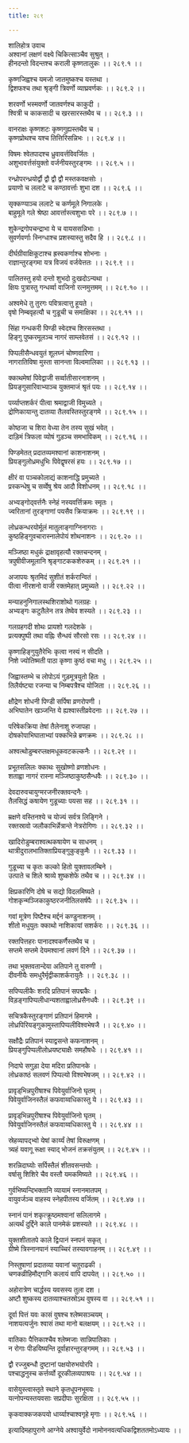 ```yaml
---
title: २८९

---
```

शालिहोत्र उवाच  
अश्वानां लक्षणं वक्ष्ये चिकित्साञ्चैव सुश्रुत् ।  
हीनदन्तो विदन्तश्च कराली कृष्णतालुकः ।। २८९.१ ।।  
  
कृष्णजिह्वश्च यमजो जातमुष्कश्च यस्तथा ।  
द्विशफश्च तथा श्रृङ्गी त्रिवर्णो व्याघ्रवर्णकः ।। २८९.२ ।।  
  
शरवर्णो भस्मवर्णो जातवर्णश्च काकुदी ।  
श्वित्री च काकसादी च खरसारस्तथैव च ।। २८९.३ ।।  
  
वानराक्षः कृष्णशटः कृष्णगुह्यस्तथैव च ।  
कृष्णप्रोथश्च यश्च तित्तिरिसन्निभः ।। २८९.४ ।।  
  
विषमः श्वेतपादश्च ध्रुवावर्त्तविवर्जितः ।  
अशुभावर्त्तसंयुक्तो वर्जनीयस्तुरङ्गमः ।। २८९.५ ।।  
  
रन्ध्रोपरन्ध्रयोर्द्वौ द्वौ द्वौ द्वौ मस्तकवक्षसोः ।  
प्रयाणो च ललाटे च कण्ठावर्त्ताः शुभा दश ।। २८९.६ ।।  
  
सृक्कण्याञ्च ललाटे च कर्णमूले निगालके ।  
बाहुमूले गले श्रेष्ठा आवर्त्तास्त्वशुभाः परे ।। २८९.७ ।।  
  
शुकेन्द्रगोपचन्द्राभा ये च वायससन्निभाः ।  
सुवर्णवर्णाः स्निग्धाश्च प्रशस्यास्तु सदैव हि ।। २८९.८ ।।  
  
दीर्घग्रीवाक्षिकूटाश्च ह्रस्वकर्णाश्च शोभनाः ।  
राज्ञान्तुरङ्गमा यत्र विजयं वर्जयेत्ततः ।। २८९.९ ।।  
  
पालितस्तु हयो दन्तो शुभदो दुःखदोऽन्यथा ।  
क्षियः पुत्रास्तु गन्धर्व्वा वाजिनो रत्नमुत्तमम् ।। २८९.१० ।।  
  
अश्वमेधे तु तुरगः पवित्रत्वात्तु हूयते ।  
वृषो निम्बवृहत्यौ च गुडूची च समाक्षिका ।। २८९.११ ।।  
  
सिंहा गन्धकरी पिण्डी स्वेदश्च शिरसस्तथा ।  
हिङ्गु पुष्करमूलञ्च नागरं साम्लवेतसं ।। २८९.१२ ।।  
  
पिप्पलीसैन्धवयुतं शूलघ्नं चोष्णवारिणा ।  
नागरातिविषा मुस्ता सानन्ता विल्वमालिका ।। २८९.१३ ।।  
  
क्काथमेषां पिवेद्वाजी सर्व्वातीसारनाशनम् ।  
प्रियङ्गुसारिवाभ्याञ्च युक्तमाजं श्रृतं पयः ।। २८९.१४ ।।  
  
पर्य्याप्तशर्करं पीत्वा श्रमाद्वाजी विमुच्यते ।  
द्रोणिकायान्तु दातव्या तैलवस्तिस्तुरङ्गमे ।। २८९.१५ ।।  
  
कोष्ठजा च शिरा वेध्या तेन तस्य सुखं भवेत् ।  
दाड़िमं त्रिफला व्योषं गुड़ञ्च समभाविकम् ।। २८९.१६ ।।  
  
पिण्डमेतत् प्रदातव्यमश्वानां काशनाशनम् ।  
प्रियङ्गुलोध्रमधुभिः पिवेद्वृषरसं हयः ।। २८९.१७ ।।  
  
क्षीरं वा पञ्चकोलाद्यं काशनाद्धि प्रमुच्यते ।  
प्रस्कन्धेषु च सर्व्वेषु श्रेय आदौ विशोधनम् ।। २८९.१८ ।।  
  
अभ्यङ्गोद्‌वर्त्तनैः स्नेहं नस्यवर्त्तिक्रमः स्मृतः ।  
ज्वरितानां तुरङ्गाणां पयसैव क्रियाक्रमः ।। २८९.१९ ।।  
  
लोध्रकन्धरयोर्मूलं मातुलाङ्गाग्निनागराः ।  
कुष्ठहिङ्गुवचारास्नालेपोयं शोथनाशनः ।। २८९.२० ।।  
  
मञ्जिष्ठा मधुकं द्राक्षावृहत्यौ रक्तचन्दनम् ।  
त्रपुषीवीजमूलानि श्रृङ्गाटककशेरुकम् ।। २८९.२१ ।।  
  
अजापयः श्रृतमिदं सुशीतं शर्करान्वितं ।  
पीत्वा नीरशनो वाजी रक्तमेहात् प्रमुच्यते ।। २८९.२२ ।।  
  
मन्याहनुनिगालस्थशिराशोथो गलग्रहः ।  
अभ्यङ्गः कटुतैलेन तत्र तेष्वेव शस्यते ।। २८९.२३ ।।  
  
गलग्रहगदी शोथः प्रायशो गलदेशके ।  
प्रत्यक्पुष्पी तथा वह्निः सैन्धवं सौरसो रसः ।। २८९.२४ ।।  
  
कृष्णाहिङ्गुयुतैरेभिः कृत्वा नस्यं न सीदति ।  
निशे ज्योतिष्मती पाठा कृष्णा कुष्ठं वचा मधु ।। २८९.२५ ।।  
  
जिह्वास्तम्भे च लोपोऽयं गुड़मूत्रयुतो हितः ।  
तिलैर्यष्ट्या रजन्या च निम्बपत्रैश्च योजिता ।। २८९.२६ ।।  
  
क्षौद्रेण शोधनी पिण्डी सर्पिषा व्रणरोपणी ।  
अभिघातेन खञ्जन्ति ये ह्यश्वास्तीव्रवेदनाः ।। २८९.२७ ।।  
  
परिषेकक्रिया तेषां तैलेनाशु रुजापहा ।  
दोषकोपाभिघाताभ्यां पक्कभिन्ने ब्रणक्रमः ।। २८९.२८ ।।  
  
अश्वत्थोडुम्बरप्लक्षमधूकवटकल्कनैः ।। २८९.२९ ।।  
  
प्रभूतसलिलः क्काथः सुखोष्णो व्रणशोधनः ।  
शताह्वा नागरं रास्ना मञ्जिष्ठाकुष्ठसैन्धवैः ।। २८९.३० ।।  
  
देवदारुवचायुग्मरजनीरक्तवन्दनैः ।  
तैलसिद्धं कषायेण गुडूच्याः पयसा सह ।। २८९.३१ ।।  
  
म्रक्षणे वस्तिनश्ये च योज्यं सर्वत्र लिङ्गिने ।  
रक्तस्रावो जलौकाभिर्न्नेत्रान्ते नेत्ररोगिणः ।। २८९.३२ ।।  
  
खादिरोडुम्बराश्वत्थकषायेण च साधनम् ।  
थात्रीदुरालभातिक्ताप्रियङ्गुकुङ्कुमैः ।। २८९.३३ ।।  
  
गुडूच्या च कृतः कल्को हितो युक्तावलम्बिने ।  
उत्पाते च शिले श्राव्ये शुष्कशेफे तथैव च ।। २८९.३४ ।।  
  
क्षिप्रकारिणि दोषे च सद्यो विदलमिष्यते ।  
गोशकृन्मञ्जिकाकुष्ठरजनीतिलसर्षपैः ।। २८९.३५ ।।  
  
गवां मूत्रेण पिष्टैश्च मर्द्दनं कण्डुनाशनम् ।  
शीतो मधुयुतः क्काथो नाशिकायां सशर्करः ।। २८९.३६ ।।  
  
रक्तपित्तहरः पानादश्वकर्णैस्तथैव च ।  
सप्तमे सप्तमे देयमश्वानां लवणं दिने ।। २८९.३७ ।।  
  
तथा भुक्तवतान्देया अतिपाने तु वारुणी ।  
दीवनीयैः समधुरैर्मृद्वीकाशर्करायुतैः ।। २८९.३८ ।।  
  
सपिप्पलीकैः शरदि प्रतिपानं सपद्मकैः ।  
विड़ङ्गापिप्पलीधान्यशताह्वालोध्रसैनधवैः ।। २८९.३९ ।।  
  
सचित्रकैस्तुरङ्गाणं प्रतिपानं हिमागमे ।  
लोध्रपिरियङ्गुकामुस्तापिप्पलीविश्वभेषजै ।। २८९.४० ।।  
  
सक्षौद्रैः प्रतिपानं स्याद्वसन्ते कफनाशनम् ।  
प्रियङ्गुपिप्पलीलोध्रयष्ट्याक्षैः समहौषधैः ।। २८९.४१ ।।  
  
निदाघे सगुड़ा देया मदिरा प्रतिपानके ।  
लोध्रकाष्ठं सलवणं पिप्पल्यो विश्वभेषजम् ।। २८९.४२ ।।  
  
प्रावृड्‌भिन्नपुरीषाश्च पिवेयुर्वाजिनो घृतम् ।  
पिवेयुर्वाजिनस्तैलं कफवाय्वधिकास्तु ये ।। २८९.४३ ।।  
  
प्रावृड्‌भिन्नपुरीषाश्च पिवेयुर्वाजिनो घृतम् ।  
पिवेयुर्वाजिनस्तैलं कफवाय्वधिकास्तु ये ।। २८९.४४ ।।  
  
स्रेहव्यापद्भ्वो येषां कार्य्यं तेषां विरूक्षणम् ।  
त्र्यहं यवागू रूक्षा स्याद् भोजनं तक्रसंयुतम् ।। २८९.४५ ।।  
  
शरन्निदाघ्योः सर्पिस्तैलं शीतवसन्तयोः ।  
वर्षासु शिशिरे चैव वस्तौ यमकमिष्यते ।। २८९.४६ ।।  
  
गुर्वभिष्यन्दिभक्तानि व्यायामं स्नानमातपम् ।  
वायुवर्जञ्च वाहस्य स्नेहपीतस्य वर्जितम् ।। २८९.४७ ।।  
  
स्नानं पानं शकृत्क्रूष्ठमश्वानां सलिलागमे ।  
अत्यर्थं दुर्द्दिने काले पानमेकं प्रशस्यते ।। २८९.४८ ।।  
  
युक्तशीतातपे काले द्विःपानं स्नपनं सकृत् ।  
ग्रीष्मे त्रिस्नानपानं स्याच्चिरं तस्यावगाहनम् ।। २८९.४९ ।।  
  
निस्तुषाणां प्रदातव्या यवानां चतुराढकी ।  
चणकव्रीहिमौद्‌गानि कलायं वापि दापयेत् ।। २८९.५० ।।  
  
अहोरात्रेण चार्द्धस्य यवसस्य तुला दश ।  
अष्टौ शुष्कस्य दातव्याश्चतस्रोऽथ वुषस्य वा ।। २८९.५१ ।।  
  
दूर्वा पित्तं यवः कासं वुषश्च श्लेष्मसञ्चयम् ।  
नाशयत्यर्जुनः श्वासं तथा मानो बलक्षयम् ।। २८९.५२ ।।  
  
वातिकाः पैत्तिकाश्चैव श्लेष्मजाः सान्निपातिकाः ।  
न रोगाः पीडयिष्यन्ति दूर्वाहारन्तुरङ्गमम् ।। २८९.५३ ।।  
  
द्वौ रज्जुबन्धौ दुष्टानां पक्षयोरुभयोरपि ।  
पश्चाद्धनुस्च कर्त्तर्व्यो दूरकीलव्यपाश्रयः ।। २८९.५४ ।।  
  
वासेयुस्त्वास्तृते स्थाने कृतधूपनभूमयः ।  
यत्नोपन्यस्तयवसाः सप्रदीपाः सुरक्षिता ।। २८९.५५ ।।  
  
कृकवाक्कजकपयो धार्य्याश्चाश्वगृहे मृगाः ।। २८९.५६ ।।  
  
इत्यादिमहापुराणे आग्नेये अश्वायुर्वेदो नामोननवत्यधिकद्विशततमोऽध्यायः ।।